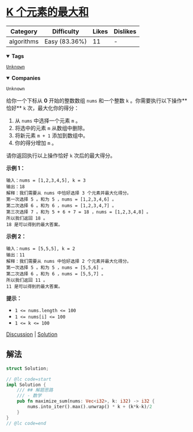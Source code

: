 # [K 个元素的最大和](https://leetcode.cn/problems/maximum-sum-with-exactly-k-elements/description/ "https://leetcode.cn/problems/maximum-sum-with-exactly-k-elements/description/")

| Category   | Difficulty    | Likes | Dislikes |
| ---------- | ------------- | ----- | -------- |
| algorithms | Easy (83.36%) | 11    | -        |

<details open=""><summary><strong>Tags</strong></summary>

[`Unknown`](https://leetcode.com/tag/Unknown "https://leetcode.com/tag/Unknown")

<details open=""><summary><strong>Companies</strong></summary>

`Unknown`

给你一个下标从 **0** 开始的整数数组 `nums` 和一个整数 `k` 。你需要执行以下操作** 恰好** `k` 次，最大化你的得分：

1. 从 `nums` 中选择一个元素 `m` 。
2. 将选中的元素 `m` 从数组中删除。
3. 将新元素 `m + 1` 添加到数组中。
4. 你的得分增加 `m` 。

请你返回执行以上操作恰好 `k` 次后的最大得分。

**示例 1：**

```
输入：nums = [1,2,3,4,5], k = 3
输出：18
解释：我们需要从 nums 中恰好选择 3 个元素并最大化得分。
第一次选择 5 。和为 5 ，nums = [1,2,3,4,6] 。
第二次选择 6 。和为 6 ，nums = [1,2,3,4,7] 。
第三次选择 7 。和为 5 + 6 + 7 = 18 ，nums = [1,2,3,4,8] 。
所以我们返回 18 。
18 是可以得到的最大答案。
```

**示例 2：**

```
输入：nums = [5,5,5], k = 2
输出：11
解释：我们需要从 nums 中恰好选择 2 个元素并最大化得分。
第一次选择 5 。和为 5 ，nums = [5,5,6] 。
第二次选择 6 。和为 6 ，nums = [5,5,7] 。
所以我们返回 11 。
11 是可以得到的最大答案。
```

**提示：**

- `1 <= nums.length <= 100`
- `1 <= nums[i] <= 100`
- `1 <= k <= 100`

[Discussion](https://leetcode.cn/problems/maximum-sum-with-exactly-k-elements/comments/ "https://leetcode.cn/problems/maximum-sum-with-exactly-k-elements/comments/") | [Solution](https://leetcode.cn/problems/maximum-sum-with-exactly-k-elements/solution/ "https://leetcode.cn/problems/maximum-sum-with-exactly-k-elements/solution/")

## 解法

```rust
struct Solution;

// @lc code=start
impl Solution {
    /// ## 解题思路
    /// - 数学
    pub fn maximize_sum(nums: Vec<i32>, k: i32) -> i32 {
        nums.into_iter().max().unwrap() * k + (k*k-k)/2
    }
}
// @lc code=end
```
